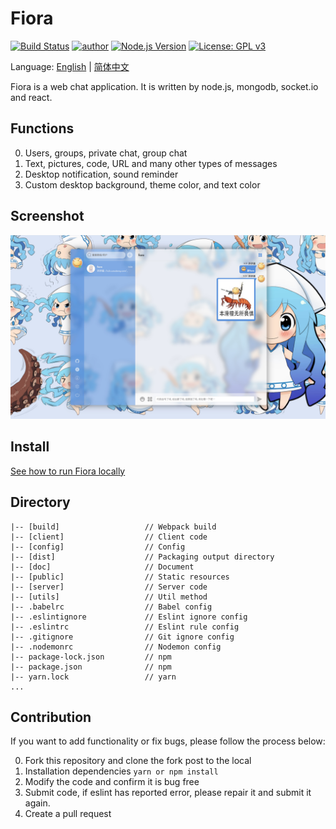 # Fiora

[![Build Status](https://travis-ci.org/yinxin630/fiora.svg?branch=master)](https://travis-ci.org/yinxin630/fiora)
[![author](https://img.shields.io/badge/author-%E7%A2%8E%E7%A2%8E%E9%85%B1-blue.svg)](http://suisuijiang.com)
[![Node.js Version](https://img.shields.io/badge/node.js-8.9.0-blue.svg)](http://nodejs.org/download)
[![License: GPL v3](https://img.shields.io/badge/License-GPL%20v3-blue.svg)](http://www.gnu.org/licenses/gpl-3.0)

Language: [English](README.md) | [简体中文](./doc/README.ZH.md)

Fiora is a web chat application. It is written by node.js, mongodb, socket.io and react.

## Functions

0. Users, groups, private chat, group chat
0. Text, pictures, code, URL and many other types of messages
0. Desktop notification, sound reminder
0. Custom desktop background, theme color, and text color

## Screenshot

![](./doc/screenshots/runtime.png)

## Install

[See how to run Fiora locally](./INSTALL.md)

## Directory

    |-- [build]                   // Webpack build
    |-- [client]                  // Client code
    |-- [config]                  // Config
    |-- [dist]                    // Packaging output directory
    |-- [doc]                     // Document
    |-- [public]                  // Static resources
    |-- [server]                  // Server code
    |-- [utils]                   // Util method
    |-- .babelrc                  // Babel config
    |-- .eslintignore             // Eslint ignore config
    |-- .eslintrc                 // Eslint rule config
    |-- .gitignore                // Git ignore config
    |-- .nodemonrc                // Nodemon config
    |-- package-lock.json         // npm
    |-- package.json              // npm
    |-- yarn.lock                 // yarn
    ...

## Contribution

If you want to add functionality or fix bugs, please follow the process below:

0. Fork this repository and clone the fork post to the local
0. Installation dependencies `yarn or npm install`
0. Modify the code and confirm it is bug free
0. Submit code, if eslint has reported error, please repair it and submit it again.
0. Create a pull request